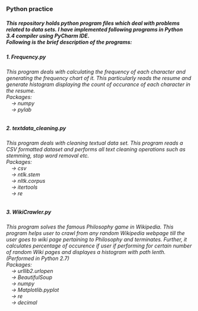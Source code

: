 <html>
<body>
<h3>Python practice</h3>
<h5>This repository holds python program files which deal with problems related to data sets. 
I have implemented following programs in Python 3.4 compiler using PyCharm IDE.
<br>Following is the brief description of the programs: <br><h5>

<h5>1. Frequency.py</h5>
<h6> This program deals with calculating the frequency of each character and generating the frequency chart of it. This particularly reads the resume and generate histogram displaying the count of occurance of each character in the resume.<br>
Packages: <br>
&emsp;-> numpy<br>
&emsp;-> pylab
</h6>

<h5>2. textdata_cleaning.py</h5>
<h6> This program deals with cleaning textual data set. This program reads a CSV formatted dataset and performs all text cleaning operations such as stemming, stop word removal etc. <br>
Packages: <br>
&emsp;-> csv<br>
&emsp;-> ntlk.stem<br>
&emsp;-> nltk.corpus<br>
&emsp;-> itertools<br>
&emsp;-> re<br>
</h6>

<h5>3. WikiCrawler.py</h5>
<h6> This program solves the famous Philosophy game in Wikipedia. This program helps user to crawl from any random Wikipedia webpage till the user goes to wiki page pertaining to Philosophy and terminates. Further, it calculates percentage of occurence if user if performing for certain number of random Wiki pages and displayes a histogram with path lenth. (Performed in Python 2.7)  <br>
Packages: <br>
&emsp;-> urllib2.urlopen<br>
&emsp;-> BeautifulSoup<br>
&emsp;-> numpy<br>
&emsp;-> Matplotlib.pyplot<br>
&emsp;-> re<br>
&emsp;-> decimal<br>
</h6>


</body>
</html>
